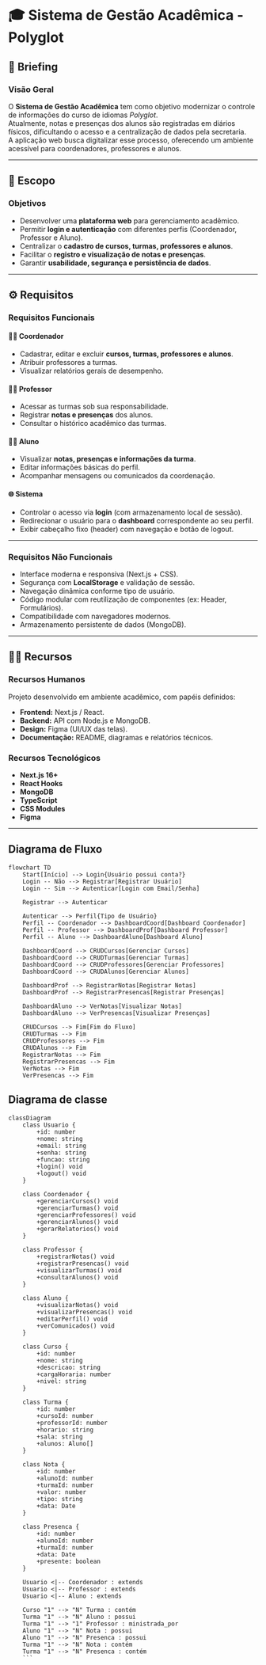 # 🎓 Sistema de Gestão Acadêmica - Polyglot

## 📘 Briefing
### Visão Geral
O **Sistema de Gestão Acadêmica** tem como objetivo modernizar o controle de informações do curso de idiomas *Polyglot*.  
Atualmente, notas e presenças dos alunos são registradas em diários físicos, dificultando o acesso e a centralização de dados pela secretaria.  
A aplicação web busca digitalizar esse processo, oferecendo um ambiente acessível para coordenadores, professores e alunos.

---

## 🎯 Escopo
### Objetivos
- Desenvolver uma **plataforma web** para gerenciamento acadêmico.
- Permitir **login e autenticação** com diferentes perfis (Coordenador, Professor e Aluno).
- Centralizar o **cadastro de cursos, turmas, professores e alunos**.
- Facilitar o **registro e visualização de notas e presenças**.
- Garantir **usabilidade, segurança e persistência de dados**.

---

## ⚙️ Requisitos

### Requisitos Funcionais

#### 👨‍💼 Coordenador
- Cadastrar, editar e excluir **cursos, turmas, professores e alunos**.
- Atribuir professores a turmas.
- Visualizar relatórios gerais de desempenho.

#### 👨‍🏫 Professor
- Acessar as turmas sob sua responsabilidade.
- Registrar **notas e presenças** dos alunos.
- Consultar o histórico acadêmico das turmas.

#### 👩‍🎓 Aluno
- Visualizar **notas, presenças e informações da turma**.
- Editar informações básicas do perfil.
- Acompanhar mensagens ou comunicados da coordenação.

#### 🌐 Sistema
- Controlar o acesso via **login** (com armazenamento local de sessão).
- Redirecionar o usuário para o **dashboard** correspondente ao seu perfil.
- Exibir cabeçalho fixo (header) com navegação e botão de logout.

---

### Requisitos Não Funcionais
- Interface moderna e responsiva (Next.js + CSS).
- Segurança com **LocalStorage** e validação de sessão.
- Navegação dinâmica conforme tipo de usuário.
- Código modular com reutilização de componentes (ex: Header, Formulários).
- Compatibilidade com navegadores modernos.
- Armazenamento persistente de dados (MongoDB).

---

## 🧑‍💻 Recursos

### Recursos Humanos
Projeto desenvolvido em ambiente acadêmico, com papéis definidos:
- **Frontend:** Next.js / React.
- **Backend:** API com Node.js e MongoDB.
- **Design:** Figma (UI/UX das telas).
- **Documentação:** README, diagramas e relatórios técnicos.

### Recursos Tecnológicos
- **Next.js 16+**
- **React Hooks**
- **MongoDB**
- **TypeScript**
- **CSS Modules**
- **Figma**

---

## Diagrama de Fluxo

```mermaid
flowchart TD
    Start[Início] --> Login{Usuário possui conta?}
    Login -- Não --> Registrar[Registrar Usuário]
    Login -- Sim --> Autenticar[Login com Email/Senha]
    
    Registrar --> Autenticar
    
    Autenticar --> Perfil{Tipo de Usuário}
    Perfil -- Coordenador --> DashboardCoord[Dashboard Coordenador]
    Perfil -- Professor --> DashboardProf[Dashboard Professor]
    Perfil -- Aluno --> DashboardAluno[Dashboard Aluno]
    
    DashboardCoord --> CRUDCursos[Gerenciar Cursos]
    DashboardCoord --> CRUDTurmas[Gerenciar Turmas]
    DashboardCoord --> CRUDProfessores[Gerenciar Professores]
    DashboardCoord --> CRUDAlunos[Gerenciar Alunos]
    
    DashboardProf --> RegistrarNotas[Registrar Notas]
    DashboardProf --> RegistrarPresencas[Registrar Presenças]
    
    DashboardAluno --> VerNotas[Visualizar Notas]
    DashboardAluno --> VerPresencas[Visualizar Presenças]
    
    CRUDCursos --> Fim[Fim do Fluxo]
    CRUDTurmas --> Fim
    CRUDProfessores --> Fim
    CRUDAlunos --> Fim
    RegistrarNotas --> Fim
    RegistrarPresencas --> Fim
    VerNotas --> Fim
    VerPresencas --> Fim
```

## Diagrama de classe

```mermaid
classDiagram
    class Usuario {
        +id: number
        +nome: string
        +email: string
        +senha: string
        +funcao: string
        +login() void
        +logout() void
    }

    class Coordenador {
        +gerenciarCursos() void
        +gerenciarTurmas() void
        +gerenciarProfessores() void
        +gerenciarAlunos() void
        +gerarRelatorios() void
    }

    class Professor {
        +registrarNotas() void
        +registrarPresencas() void
        +visualizarTurmas() void
        +consultarAlunos() void
    }

    class Aluno {
        +visualizarNotas() void
        +visualizarPresencas() void
        +editarPerfil() void
        +verComunicados() void
    }

    class Curso {
        +id: number
        +nome: string
        +descricao: string
        +cargaHoraria: number
        +nivel: string
    }

    class Turma {
        +id: number
        +cursoId: number
        +professorId: number
        +horario: string
        +sala: string
        +alunos: Aluno[]
    }

    class Nota {
        +id: number
        +alunoId: number
        +turmaId: number
        +valor: number
        +tipo: string
        +data: Date
    }

    class Presenca {
        +id: number
        +alunoId: number
        +turmaId: number
        +data: Date
        +presente: boolean
    }

    Usuario <|-- Coordenador : extends
    Usuario <|-- Professor : extends
    Usuario <|-- Aluno : extends
    
    Curso "1" --> "N" Turma : contém
    Turma "1" --> "N" Aluno : possui
    Turma "1" --> "1" Professor : ministrada_por
    Aluno "1" --> "N" Nota : possui
    Aluno "1" --> "N" Presenca : possui
    Turma "1" --> "N" Nota : contém
    Turma "1" --> "N" Presenca : contém
    ```
